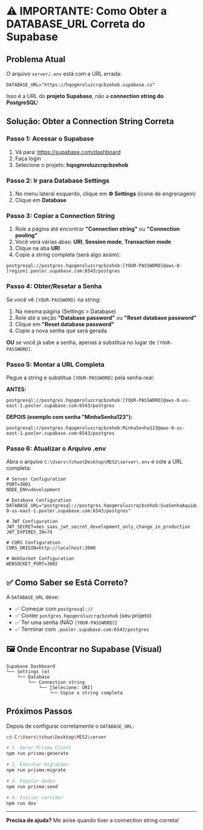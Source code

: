 # ⚠️ IMPORTANTE: Como Obter a DATABASE_URL Correta do Supabase

## Problema Atual

O arquivo `server/.env` está com a URL errada:
```env
DATABASE_URL="https://hqogmroluzcrqcbzehob.supabase.co"
```

Isso é a URL do **projeto Supabase**, não a **connection string do PostgreSQL**!

## Solução: Obter a Connection String Correta

### Passo 1: Acessar o Supabase

1. Vá para: https://supabase.com/dashboard
2. Faça login
3. Selecione o projeto: **hqogmroluzcrqcbzehob**

### Passo 2: Ir para Database Settings

1. No menu lateral esquerdo, clique em **⚙️ Settings** (ícone de engrenagem)
2. Clique em **Database**

### Passo 3: Copiar a Connection String

1. Role a página até encontrar **"Connection string"** ou **"Connection pooling"**
2. Você verá várias abas: **URI**, **Session mode**, **Transaction mode**
3. Clique na aba **URI**
4. Copie a string completa (será algo assim):

```
postgresql://postgres.hqogmroluzcrqcbzehob:[YOUR-PASSWORD]@aws-0-[region].pooler.supabase.com:6543/postgres
```

### Passo 4: Obter/Resetar a Senha

Se você vê `[YOUR-PASSWORD]` na string:

1. Na mesma página (Settings > Database)
2. Role até a seção **"Database password"** ou **"Reset database password"**
3. Clique em **"Reset database password"**
4. Copie a nova senha que será gerada

**OU** se você já sabe a senha, apenas a substitua no lugar de `[YOUR-PASSWORD]`.

### Passo 5: Montar a URL Completa

Pegue a string e substitua `[YOUR-PASSWORD]` pela senha real:

**ANTES:**
```
postgresql://postgres.hqogmroluzcrqcbzehob:[YOUR-PASSWORD]@aws-0-us-east-1.pooler.supabase.com:6543/postgres
```

**DEPOIS (exemplo com senha "MinhaSenha123"):**
```
postgresql://postgres.hqogmroluzcrqcbzehob:MinhaSenha123@aws-0-us-east-1.pooler.supabase.com:6543/postgres
```

### Passo 6: Atualizar o Arquivo .env

Abra o arquivo `C:\Users\tchuo\Desktop\MES2\server\.env` e cole a URL completa:

```env
# Server Configuration
PORT=3001
NODE_ENV=development

# Database Configuration
DATABASE_URL="postgresql://postgres.hqogmroluzcrqcbzehob:SuaSenhaAqui@aws-0-us-east-1.pooler.supabase.com:6543/postgres"

# JWT Configuration
JWT_SECRET=mes_saas_jwt_secret_development_only_change_in_production
JWT_EXPIRES_IN=7d

# CORS Configuration
CORS_ORIGIN=http://localhost:3000

# WebSocket Configuration
WEBSOCKET_PORT=3002
```

## ✅ Como Saber se Está Correto?

A `DATABASE_URL` deve:
- ✅ Começar com `postgresql://`
- ✅ Conter `postgres.hqogmroluzcrqcbzehob` (seu projeto)
- ✅ Ter uma senha (NÃO `[YOUR-PASSWORD]`)
- ✅ Terminar com `.pooler.supabase.com:6543/postgres`

## 🖼️ Onde Encontrar no Supabase (Visual)

```
Supabase Dashboard
└── Settings (⚙️)
    └── Database
        └── Connection string
            └── [Selecione: URI]
                └── Copie a string completa
```

## Próximos Passos

Depois de configurar corretamente o `DATABASE_URL`:

```bash
cd C:\Users\tchuo\Desktop\MES2\server

# 1. Gerar Prisma Client
npm run prisma:generate

# 2. Executar migrações
npm run prisma:migrate

# 3. Popular dados
npm run prisma:seed

# 4. Iniciar servidor
npm run dev
```

---

**Precisa de ajuda?** Me avise quando tiver a connection string correta!

